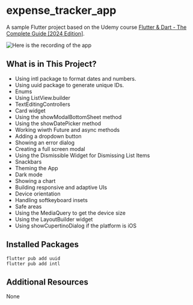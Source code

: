 # expense_tracker_app

A sample Flutter project based on the Udemy course [Flutter & Dart - The Complete Guide [2024 Edition]](https://www.udemy.com/course/fluhttps://www.udemy.com/course/learn-flutter-dart-to-build-ios-android-apps/).

![Here is the recording of the app](recording.gif)

## What is in This Project?

* Using intl package to format dates and numbers.
* Using uuid package to generate unique IDs.
* Enums
* Using ListView.builder
* TextEditingControllers
* Card widget
* Using the showModalBottomSheet method
* Using the showDatePicker method
* Working wiwth Future and async methods
* Adding a dropdown button
* Showing an error dialog
* Creating a full screen modal
* Using the Dismissible Widget for Dismissing List Items
* Snackbars
* Theming the App
* Dark mode
* Showing a chart
* Building responsive and adaptive UIs
* Device orientation
* Handling softkeyboard insets
* Safe areas
* Using the MediaQuery to get the device size
* Using the LayoutBuilder widget
* Using showCupertinoDialog if the platform is iOS

## Installed Packages

```shell
flutter pub add uuid
flutter pub add intl
```

## Additional Resources

None

